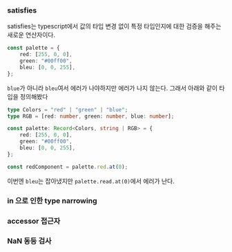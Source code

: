 ### satisfies

satisfies는 typescript에서 값의 타입 변경 없이 특정 타입인지에 대한 검증을 해주는 새로운 연산자이다.

```typescript
const palette = {
	red: [255, 0, 0],
	green: "#00ff00",
	bleu: [0, 0, 255],
};
```

`blue`가 아니라 `bleu`여서 에러가 나야하지만 에러가 나지 않는다.
그래서 아래와 같이 타입을 정의해봤다

```typescript
type Colors = "red" | "green" | "blue";
type RGB = [red: number, green: number, blue: number];

const palette: Record<Colors, string | RGB> = {
	red: [255, 0, 0],
	green: "#00ff00",
	bleu: [0, 0, 255],
};

const redComponent = palette.red.at(0);
```

이번엔 `bleu`는 잡아냈지만 `palette.read.at(0)`에서 에러가 난다.

### in 으로 인한 type narrowing

### accessor 접근자

### NaN 동등 검사
